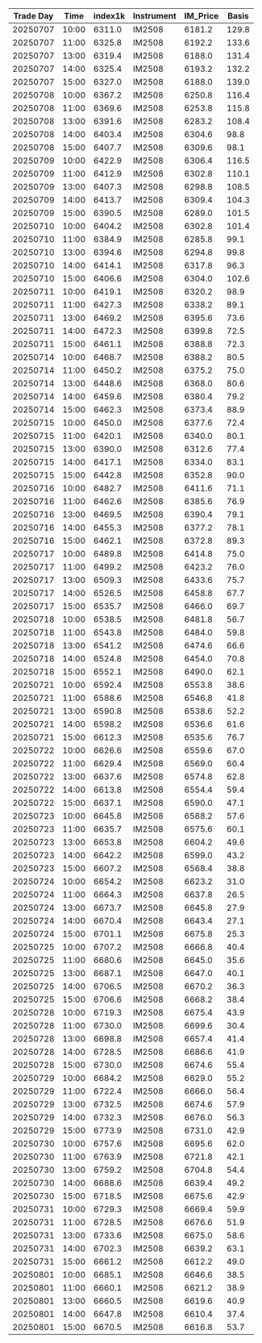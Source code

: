 | Trade Day  | Time | index1k | Instrument | IM_Price | Basis |
| ---------- | ---- | ------- | ---------- | -------- | ----- |
| 20250707 | 10:00 | 6311.0 | IM2508 | 6181.2 | 129.8 | 
| 20250707 | 11:00 | 6325.8 | IM2508 | 6192.2 | 133.6 | 
| 20250707 | 13:00 | 6319.4 | IM2508 | 6188.0 | 131.4 | 
| 20250707 | 14:00 | 6325.4 | IM2508 | 6193.2 | 132.2 | 
| 20250707 | 15:00 | 6327.0 | IM2508 | 6188.0 | 139.0 | 
| 20250708 | 10:00 | 6367.2 | IM2508 | 6250.8 | 116.4 | 
| 20250708 | 11:00 | 6369.6 | IM2508 | 6253.8 | 115.8 | 
| 20250708 | 13:00 | 6391.6 | IM2508 | 6283.2 | 108.4 | 
| 20250708 | 14:00 | 6403.4 | IM2508 | 6304.6 | 98.8 | 
| 20250708 | 15:00 | 6407.7 | IM2508 | 6309.6 | 98.1 | 
| 20250709 | 10:00 | 6422.9 | IM2508 | 6306.4 | 116.5 |
| 20250709 | 11:00 | 6412.9 | IM2508 | 6302.8 | 110.1 |
| 20250709 | 13:00 | 6407.3 | IM2508 | 6298.8 | 108.5 |
| 20250709 | 14:00 | 6413.7 | IM2508 | 6309.4 | 104.3 |
| 20250709 | 15:00 | 6390.5 | IM2508 | 6289.0 | 101.5 | 
| 20250710 | 10:00 | 6404.2 | IM2508 | 6302.8 | 101.4 | 
| 20250710 | 11:00 | 6384.9 | IM2508 | 6285.8 | 99.1 | 
| 20250710 | 13:00 | 6394.6 | IM2508 | 6294.8 | 99.8 | 
| 20250710 | 14:00 | 6414.1 | IM2508 | 6317.8 | 96.3 | 
| 20250710 | 15:00 | 6406.6 | IM2508 | 6304.0 | 102.6 | 
| 20250711 | 10:00 | 6419.1 | IM2508 | 6320.2 | 98.9 | 
| 20250711 | 11:00 | 6427.3 | IM2508 | 6338.2 | 89.1 | 
| 20250711 | 13:00 | 6469.2 | IM2508 | 6395.6 | 73.6 | 
| 20250711 | 14:00 | 6472.3 | IM2508 | 6399.8 | 72.5 | 
| 20250711 | 15:00 | 6461.1 | IM2508 | 6388.8 | 72.3 | 
| 20250714 | 10:00 | 6468.7 | IM2508 | 6388.2 | 80.5 | 
| 20250714 | 11:00 | 6450.2 | IM2508 | 6375.2 | 75.0 | 
| 20250714 | 13:00 | 6448.6 | IM2508 | 6368.0 | 80.6 | 
| 20250714 | 14:00 | 6459.6 | IM2508 | 6380.4 | 79.2 | 
| 20250714 | 15:00 | 6462.3 | IM2508 | 6373.4 | 88.9 | 
| 20250715 | 10:00 | 6450.0 | IM2508 | 6377.6 | 72.4 | 
| 20250715 | 11:00 | 6420.1 | IM2508 | 6340.0 | 80.1 | 
| 20250715 | 13:00 | 6390.0 | IM2508 | 6312.6 | 77.4 | 
| 20250715 | 14:00 | 6417.1 | IM2508 | 6334.0 | 83.1 | 
| 20250715 | 15:00 | 6442.8 | IM2508 | 6352.8 | 90.0 | 
| 20250716 | 10:00 | 6482.7 | IM2508 | 6411.6 | 71.1 | 
| 20250716 | 11:00 | 6462.6 | IM2508 | 6385.6 | 76.9 | 
| 20250716 | 13:00 | 6469.5 | IM2508 | 6390.4 | 79.1 | 
| 20250716 | 14:00 | 6455.3 | IM2508 | 6377.2 | 78.1 | 
| 20250716 | 15:00 | 6462.1 | IM2508 | 6372.8 | 89.3 | 
| 20250717 | 10:00 | 6489.8 | IM2508 | 6414.8 | 75.0 | 
| 20250717 | 11:00 | 6499.2 | IM2508 | 6423.2 | 76.0 | 
| 20250717 | 13:00 | 6509.3 | IM2508 | 6433.6 | 75.7 | 
| 20250717 | 14:00 | 6526.5 | IM2508 | 6458.8 | 67.7 | 
| 20250717 | 15:00 | 6535.7 | IM2508 | 6466.0 | 69.7 | 
| 20250718 | 10:00 | 6538.5 | IM2508 | 6481.8 | 56.7 | 
| 20250718 | 11:00 | 6543.8 | IM2508 | 6484.0 | 59.8 | 
| 20250718 | 13:00 | 6541.2 | IM2508 | 6474.6 | 66.6 | 
| 20250718 | 14:00 | 6524.8 | IM2508 | 6454.0 | 70.8 | 
| 20250718 | 15:00 | 6552.1 | IM2508 | 6490.0 | 62.1 | 
| 20250721 | 10:00 | 6592.4 | IM2508 | 6553.8 | 38.6 | 
| 20250721 | 11:00 | 6588.6 | IM2508 | 6546.8 | 41.8 | 
| 20250721 | 13:00 | 6590.8 | IM2508 | 6538.6 | 52.2 | 
| 20250721 | 14:00 | 6598.2 | IM2508 | 6536.6 | 61.6 | 
| 20250721 | 15:00 | 6612.3 | IM2508 | 6535.6 | 76.7 | 
| 20250722 | 10:00 | 6626.6 | IM2508 | 6559.6 | 67.0 | 
| 20250722 | 11:00 | 6629.4 | IM2508 | 6569.0 | 60.4 | 
| 20250722 | 13:00 | 6637.6 | IM2508 | 6574.8 | 62.8 | 
| 20250722 | 14:00 | 6613.8 | IM2508 | 6554.4 | 59.4 | 
| 20250722 | 15:00 | 6637.1 | IM2508 | 6590.0 | 47.1 | 
| 20250723 | 10:00 | 6645.8 | IM2508 | 6588.2 | 57.6 | 
| 20250723 | 11:00 | 6635.7 | IM2508 | 6575.6 | 60.1 | 
| 20250723 | 13:00 | 6653.8 | IM2508 | 6604.2 | 49.6 | 
| 20250723 | 14:00 | 6642.2 | IM2508 | 6599.0 | 43.2 | 
| 20250723 | 15:00 | 6607.2 | IM2508 | 6568.4 | 38.8 | 
| 20250724 | 10:00 | 6654.2 | IM2508 | 6623.2 | 31.0 | 
| 20250724 | 11:00 | 6664.3 | IM2508 | 6637.8 | 26.5 | 
| 20250724 | 13:00 | 6673.7 | IM2508 | 6645.8 | 27.9 | 
| 20250724 | 14:00 | 6670.4 | IM2508 | 6643.4 | 27.1 | 
| 20250724 | 15:00 | 6701.1 | IM2508 | 6675.8 | 25.3 | 
| 20250725 | 10:00 | 6707.2 | IM2508 | 6666.8 | 40.4 | 
| 20250725 | 11:00 | 6680.6 | IM2508 | 6645.0 | 35.6 | 
| 20250725 | 13:00 | 6687.1 | IM2508 | 6647.0 | 40.1 | 
| 20250725 | 14:00 | 6706.5 | IM2508 | 6670.2 | 36.3 | 
| 20250725 | 15:00 | 6706.6 | IM2508 | 6668.2 | 38.4 | 
| 20250728 | 10:00 | 6719.3 | IM2508 | 6675.4 | 43.9 | 
| 20250728 | 11:00 | 6730.0 | IM2508 | 6699.6 | 30.4 | 
| 20250728 | 13:00 | 6698.8 | IM2508 | 6657.4 | 41.4 | 
| 20250728 | 14:00 | 6728.5 | IM2508 | 6686.6 | 41.9 | 
| 20250728 | 15:00 | 6730.0 | IM2508 | 6674.6 | 55.4 | 
| 20250729 | 10:00 | 6684.2 | IM2508 | 6629.0 | 55.2 | 
| 20250729 | 11:00 | 6722.4 | IM2508 | 6666.0 | 56.4 | 
| 20250729 | 13:00 | 6732.5 | IM2508 | 6674.6 | 57.9 | 
| 20250729 | 14:00 | 6732.3 | IM2508 | 6676.0 | 56.3 | 
| 20250729 | 15:00 | 6773.9 | IM2508 | 6731.0 | 42.9 | 
| 20250730 | 10:00 | 6757.6 | IM2508 | 6695.6 | 62.0 | 
| 20250730 | 11:00 | 6763.9 | IM2508 | 6721.8 | 42.1 | 
| 20250730 | 13:00 | 6759.2 | IM2508 | 6704.8 | 54.4 | 
| 20250730 | 14:00 | 6688.6 | IM2508 | 6639.4 | 49.2 | 
| 20250730 | 15:00 | 6718.5 | IM2508 | 6675.6 | 42.9 | 
| 20250731 | 10:00 | 6729.3 | IM2508 | 6669.4 | 59.9 | 
| 20250731 | 11:00 | 6728.5 | IM2508 | 6676.6 | 51.9 | 
| 20250731 | 13:00 | 6733.6 | IM2508 | 6675.0 | 58.6 | 
| 20250731 | 14:00 | 6702.3 | IM2508 | 6639.2 | 63.1 | 
| 20250731 | 15:00 | 6661.2 | IM2508 | 6612.2 | 49.0 | 
| 20250801 | 10:00 | 6685.1 | IM2508 | 6646.6 | 38.5 | 
| 20250801 | 11:00 | 6660.1 | IM2508 | 6621.2 | 38.9 | 
| 20250801 | 13:00 | 6660.5 | IM2508 | 6619.6 | 40.9 | 
| 20250801 | 14:00 | 6647.8 | IM2508 | 6610.4 | 37.4 | 
| 20250801 | 15:00 | 6670.5 | IM2508 | 6616.8 | 53.7 | 
